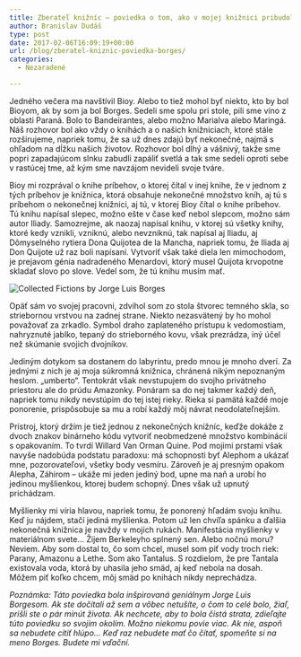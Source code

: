 ```yaml
---
title: Zberateľ knižníc – poviedka o tom, ako v mojej knižnici pribudol Jorge Luis Borges
author: Branislav Dudáš
type: post
date: 2017-02-06T16:09:19+00:00
url: /blog/zberatel-kniznic-poviedka-borges/
categories:
  - Nezaradené

---
```

Jedného večera ma navštívil Bioy. Alebo to tiež mohol byť niekto, kto by bol Bioyom, ak by som ja bol Borges. Sedeli sme spolu pri stole, pili sme víno z oblasti Paraná. Bolo to Bandeirantes, alebo možno Marialva alebo Maringá.<!--more--> Náš rozhovor bol ako vždy o knihách a o našich knižniciach, ktoré stále rozširujeme, napriek tomu, že sa už dnes zdajú byť nekonečné, najmä s ohľadom na dĺžku našich životov. Rozhovor bol dlhý a vášnivý, takže sme popri zapadajúcom slnku zabudli zapáliť svetlá a tak sme sedeli oproti sebe v rastúcej tme, až kým sme navzájom nevideli svoje tváre.

Bioy mi rozprával o knihe príbehov, o ktorej čítal v inej knihe, že v jednom z tých príbehov je knižnica, ktorá obsahuje nekonečné množstvo kníh, aj tú s príbehom o nekonečnej knižnici, aj tú, v ktorej Bioy čítal o knihe príbehov. Tú knihu napísal slepec, možno ešte v čase keď nebol slepcom, možno sám autor Iliady. Samozrejme, ak naozaj napísal knihu, v ktorej sú všetky knihy, ktoré kedy vznikli, vzniknú, alebo nevzniknú, tak napísal aj Iliadu, aj Dômyselného rytiera Dona Quijotea de la Mancha, napriek tomu, že Iliada aj Don Quijote už raz boli napísaní. Vytvoriť však také diela len mimochodom, je prejavom génia nadradeného Menardovi, ktorý musel Quijota krvopotne skladať slovo po slove. Vedel som, že tú knihu musím mať.

<img class="aligncenter size-full wp-image-281" src="https://i2.wp.com/www.branislavdudas.com/wp-content/uploads/2017/02/IMG_4641.jpg?resize=640%2C640&#038;ssl=1" alt="Collected Fictions by Jorge Luis Borges" srcset="https://i2.wp.com/www.branislavdudas.com/wp-content/uploads/2017/02/IMG_4641.jpg?w=2757&ssl=1 2757w, https://i2.wp.com/www.branislavdudas.com/wp-content/uploads/2017/02/IMG_4641.jpg?resize=150%2C150&ssl=1 150w, https://i2.wp.com/www.branislavdudas.com/wp-content/uploads/2017/02/IMG_4641.jpg?resize=300%2C300&ssl=1 300w, https://i2.wp.com/www.branislavdudas.com/wp-content/uploads/2017/02/IMG_4641.jpg?resize=768%2C768&ssl=1 768w, https://i2.wp.com/www.branislavdudas.com/wp-content/uploads/2017/02/IMG_4641.jpg?resize=1024%2C1024&ssl=1 1024w, https://i2.wp.com/www.branislavdudas.com/wp-content/uploads/2017/02/IMG_4641.jpg?w=1280&ssl=1 1280w, https://i2.wp.com/www.branislavdudas.com/wp-content/uploads/2017/02/IMG_4641.jpg?w=1920&ssl=1 1920w" sizes="(max-width: 640px) 100vw, 640px" data-recalc-dims="1" />

Opäť sám vo svojej pracovni, zdvihol som zo stola štvorec temného skla, so striebornou vrstvou na zadnej strane. Niekto nezasvätený by ho mohol považovať za zrkadlo. Symbol draho zaplateného prístupu k vedomostiam, nahryznuté jablko, tepaný do strieborného kovu, však prezrádza, iný účel než skúmanie svojich dvojníkov.

Jediným dotykom sa dostanem do labyrintu, predo mnou je mnoho dverí. Za jednými z nich je aj moja súkromná knižnica, chránená nikým nepoznaným heslom. „umberto“. Tentokrát však nevstupujem do svojho privátneho priestoru ale do prúdu Amazonky. Ponáram sa do nej takmer každý deň, napriek tomu nikdy nevstúpim do tej istej rieky. Rieka si pamätá každé moje ponorenie, prispôsobuje sa mu a robí každý môj návrat neodolateľnejším.

Prístroj, ktorý držím je tiež jednou z nekonečných knižníc, keďže dokáže z dvoch znakov binárneho kódu vytvoriť neobmedzené množstvo kombinácií s opakovaním. To tvrdí Willard Van Orman Quine. Pod mojimi prstami však navyše nadobúda podstatu paradoxu: má schopnosti byť Alephom a ukázať mne, pozorovateľovi, všetky body vesmíru. Zároveň je aj presným opakom Alepha, Záhirom &#8211; ukáže mi jeden jediný bod, upne ma naň a urobí ho jedinou myšlienkou, ktorej budem schopný. Dnes však už upnutý prichádzam.

Myšlienky mi víria hlavou, napriek tomu, že ponorený hľadám svoju knihu. Keď ju nájdem, stačí jediná myšlienka. Potom už len chvíľa spánku a ďalšia nekonečná knižnica je navždy v mojich rukách. Manifestácia myšlienky v materiálnom svete&#8230; Žijem Berkeleyho splnený sen. Alebo nočnú moru? Neviem. Aby som dostal to, čo som chcel, musel som piť vody troch riek: Parany, Amazonu a Lethe. Som ako Tantalus. S rozdielom, že pre Tantala existovala voda, ktorá by uhasila jeho smäd, aj keď nebola na dosah. Môžem piť koľko chcem, môj smäd po knihách nikdy neprechádza.

_Poznámka: Táto poviedka bola inšpirovaná geniálnym Jorge Luis Borgesom. Ak ste dočítali až sem a vôbec netušíte, o čom to celé bolo, žiaľ, prišli ste o pár minút života. Ak nechcete, aby to bola čistá strata, zdieľajte túto poviedku so svojim okolím. Možno niekomu povie viac. Ak nie, aspoň sa nebudete cítiť hlúpo&#8230; Keď raz nebudete mať čo čítať, spomeňte si na meno Borges. Budete mi vďační._